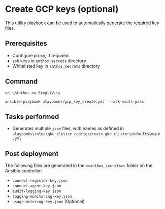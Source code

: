 # Create GCP keys (optional)

This utility playbook can be used to automatically generate the required key files.

## Prerequisites

- Configure proxy, if required
- `ssh` keys in `anthos_secrets` directory
- Whitelisted key in `anthos_secrets` directory

## Command

```
cd ~/Anthos-on-SimpliVity

ansible-playbook playbooks/gcp_key_create.yml  --ask-vault-pass
```

## Tasks performed

- Generates multiple `json` files, with names as defined in `playbooks\roles\gke_cluster_config\create_gke_cluster\defaults\main.yml`

## Post deployment

The following files are generated in the `<<anthos_secrets>>` folder on the Ansible controller:

- `connect-register-key.json`
- `connect-agent-key.json`
- `audit-logging-key.json`
- `logging-monitoring-key.json`
- `usage-metering-key.json` (Optional)
